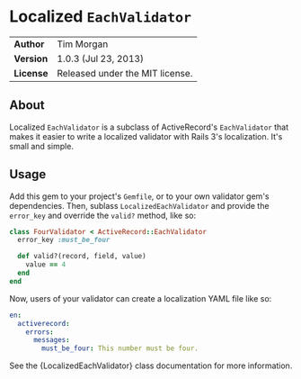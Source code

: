# Localized `EachValidator`

|             |                                 |
| :---------- | :------------------------------ |
| **Author**  | Tim Morgan                      |
| **Version** | 1.0.3 (Jul 23, 2013)            |
| **License** | Released under the MIT license. |

## About

Localized `EachValidator` is a subclass of ActiveRecord's `EachValidator` that
makes it easier to write a localized validator with Rails 3's localization. It's
small and simple.

## Usage

Add this gem to your project's `Gemfile`, or to your own validator gem's
dependencies. Then, sublass `LocalizedEachValidator` and provide the `error_key`
and override the `valid?` method, like so:

```ruby
class FourValidator < ActiveRecord::EachValidator
  error_key :must_be_four

  def valid?(record, field, value)
    value == 4
  end
end
```

Now, users of your validator can create a localization YAML file like so:

```yaml
en:
  activerecord:
	errors:
	  messages:
	    must_be_four: This number must be four.
```

See the {LocalizedEachValidator} class documentation for more information.

